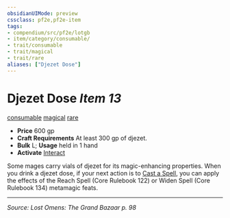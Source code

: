 ```yaml
---
obsidianUIMode: preview
cssclass: pf2e,pf2e-item
tags:
- compendium/src/pf2e/lotgb
- item/category/consumable/
- trait/consumable
- trait/magical
- trait/rare
aliases: ["Djezet Dose"]
---
```

# Djezet Dose *Item 13*  
[consumable](consumable.md "Consumable Item Trait")  [magical](magical.md "Magical Item Trait")  [rare](rare.md "Rare Rarity Trait")  

- **Price** 600 gp
- **Craft Requirements** At least 300 gp of djezet.
- **Bulk** L; **Usage** held in 1 hand
- **Activate** [Interact](interact.md)

Some mages carry vials of djezet for its magic-enhancing properties. When you drink a djezet dose, if your next action is to [Cast a Spell](cast-a-spell.md), you can apply the effects of the Reach Spell (Core Rulebook 122) or Widen Spell (Core Rulebook 134) metamagic feats.


---
*Source: Lost Omens: The Grand Bazaar p. 98*